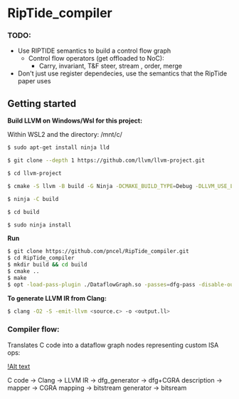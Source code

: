 # RipTide_compiler

### TODO:

* Use RIPTIDE semantics to build a control flow graph
  * Control flow operators (get offloaded to NoC):
    * Carry, invariant, T&F steer, stream , order, merge
* Don't just use register dependecies, use the semantics that the RipTide paper uses

## Getting started

**Build LLVM on Windows/Wsl for this project:**

Within WSL2 and the directory: /mnt/c/ 

```bash
$ sudo apt-get install ninja lld

$ git clone --depth 1 https://github.com/llvm/llvm-project.git

$ cd llvm-project

$ cmake -S llvm -B build -G Ninja -DCMAKE_BUILD_TYPE=Debug -DLLVM_USE_LINKER=lld -DLLVM_INCLUDE_BENCHMARKS=OFF -DLLVM_TARGETS_TO_BUILD= DLLVM_INCLUDE_TESTS=OFF

$ ninja -C build

$ cd build

$ sudo ninja install
```

**Run**

```bash
$ git clone https://github.com/pncel/RipTide_compiler.git
$ cd RipTide_compiler
$ mkdir build && cd build
$ cmake ..
$ make
$ opt -load-pass-plugin ./DataflowGraph.so -passes=dfg-pass -disable-output ../example/simple_ops_ir.ll
```

**To generate LLVM IR from Clang:**

```bash
$ clang -O2 -S -emit-llvm <source.c> -o <output.ll>
```

### Compiler flow:

Translates C code into a dataflow graph nodes representing custom ISA ops:

[!Alt text](ISA.png)


C code -> Clang -> LLVM IR -> dfg_generator -> dfg+CGRA description -> mapper -> CGRA mapping -> bitstream generator -> bitsream 
